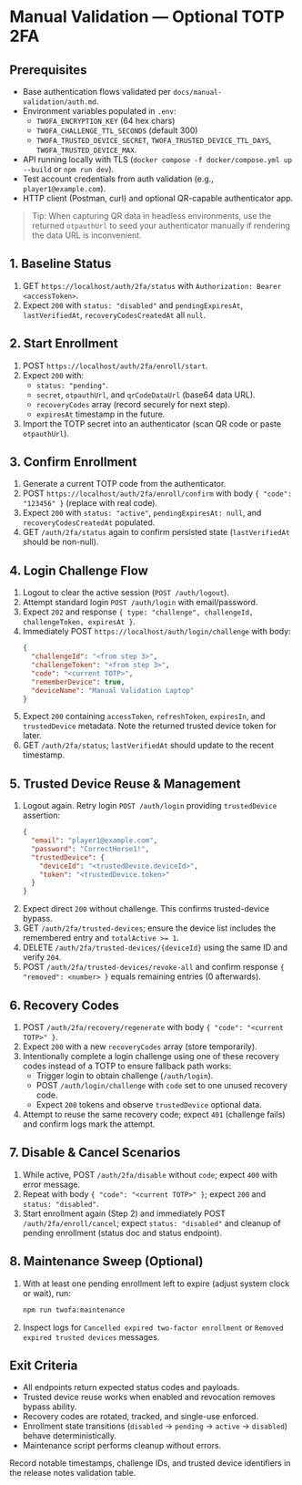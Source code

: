 # Manual Validation — Optional TOTP 2FA

## Prerequisites
- Base authentication flows validated per `docs/manual-validation/auth.md`.
- Environment variables populated in `.env`:
  - `TWOFA_ENCRYPTION_KEY` (64 hex chars)
  - `TWOFA_CHALLENGE_TTL_SECONDS` (default 300)
  - `TWOFA_TRUSTED_DEVICE_SECRET`, `TWOFA_TRUSTED_DEVICE_TTL_DAYS`, `TWOFA_TRUSTED_DEVICE_MAX`.
- API running locally with TLS (`docker compose -f docker/compose.yml up --build` or `npm run dev`).
- Test account credentials from auth validation (e.g., `player1@example.com`).
- HTTP client (Postman, curl) and optional QR-capable authenticator app.

> Tip: When capturing QR data in headless environments, use the returned `otpauthUrl` to seed your authenticator manually if rendering the data URL is inconvenient.

## 1. Baseline Status
1. GET `https://localhost/auth/2fa/status` with `Authorization: Bearer <accessToken>`.
2. Expect `200` with `status: "disabled"` and `pendingExpiresAt`, `lastVerifiedAt`, `recoveryCodesCreatedAt` all `null`.

## 2. Start Enrollment
1. POST `https://localhost/auth/2fa/enroll/start`.
2. Expect `200` with:
   - `status: "pending"`.
   - `secret`, `otpauthUrl`, and `qrCodeDataUrl` (base64 data URL).
   - `recoveryCodes` array (record securely for next step).
   - `expiresAt` timestamp in the future.
3. Import the TOTP secret into an authenticator (scan QR code or paste `otpauthUrl`).

## 3. Confirm Enrollment
1. Generate a current TOTP code from the authenticator.
2. POST `https://localhost/auth/2fa/enroll/confirm` with body `{ "code": "123456" }` (replace with real code).
3. Expect `200` with `status: "active"`, `pendingExpiresAt: null`, and `recoveryCodesCreatedAt` populated.
4. GET `/auth/2fa/status` again to confirm persisted state (`lastVerifiedAt` should be non-null).

## 4. Login Challenge Flow
1. Logout to clear the active session (`POST /auth/logout`).
2. Attempt standard login `POST /auth/login` with email/password.
3. Expect `202` and response `{ type: "challenge", challengeId, challengeToken, expiresAt }`.
4. Immediately POST `https://localhost/auth/login/challenge` with body:
   ```json
   {
     "challengeId": "<from step 3>",
     "challengeToken": "<from step 3>",
     "code": "<current TOTP>",
     "rememberDevice": true,
     "deviceName": "Manual Validation Laptop"
   }
   ```
5. Expect `200` containing `accessToken`, `refreshToken`, `expiresIn`, and `trustedDevice` metadata. Note the returned trusted device token for later.
6. GET `/auth/2fa/status`; `lastVerifiedAt` should update to the recent timestamp.

## 5. Trusted Device Reuse & Management
1. Logout again. Retry login `POST /auth/login` providing `trustedDevice` assertion:
   ```json
   {
     "email": "player1@example.com",
     "password": "CorrectHorse1!",
     "trustedDevice": {
       "deviceId": "<trustedDevice.deviceId>",
       "token": "<trustedDevice.token>"
     }
   }
   ```
2. Expect direct `200` without challenge. This confirms trusted-device bypass.
3. GET `/auth/2fa/trusted-devices`; ensure the device list includes the remembered entry and `totalActive >= 1`.
4. DELETE `/auth/2fa/trusted-devices/{deviceId}` using the same ID and verify `204`.
5. POST `/auth/2fa/trusted-devices/revoke-all` and confirm response `{ "removed": <number> }` equals remaining entries (0 afterwards).

## 6. Recovery Codes
1. POST `/auth/2fa/recovery/regenerate` with body `{ "code": "<current TOTP>" }`.
2. Expect `200` with a new `recoveryCodes` array (store temporarily).
3. Intentionally complete a login challenge using one of these recovery codes instead of a TOTP to ensure fallback path works:
   - Trigger login to obtain challenge (`/auth/login`).
   - POST `/auth/login/challenge` with `code` set to one unused recovery code.
   - Expect `200` tokens and observe `trustedDevice` optional data.
4. Attempt to reuse the same recovery code; expect `401` (challenge fails) and confirm logs mark the attempt.

## 7. Disable & Cancel Scenarios
1. While active, POST `/auth/2fa/disable` without `code`; expect `400` with error message.
2. Repeat with body `{ "code": "<current TOTP>" }`; expect `200` and `status: "disabled"`.
3. Start enrollment again (Step 2) and immediately POST `/auth/2fa/enroll/cancel`; expect `status: "disabled"` and cleanup of pending enrollment (status doc and status endpoint).

## 8. Maintenance Sweep (Optional)
1. With at least one pending enrollment left to expire (adjust system clock or wait), run:
   ```bash
   npm run twofa:maintenance
   ```
2. Inspect logs for `Cancelled expired two-factor enrollment` or `Removed expired trusted devices` messages.

## Exit Criteria
- All endpoints return expected status codes and payloads.
- Trusted device reuse works when enabled and revocation removes bypass ability.
- Recovery codes are rotated, tracked, and single-use enforced.
- Enrollment state transitions (`disabled` → `pending` → `active` → `disabled`) behave deterministically.
- Maintenance script performs cleanup without errors.

Record notable timestamps, challenge IDs, and trusted device identifiers in the release notes validation table.
